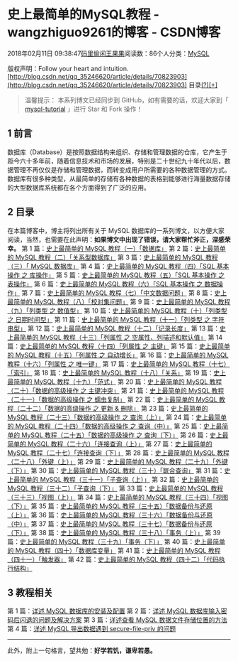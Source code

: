 
# 史上最简单的MySQL教程 - wangzhiguo9261的博客 - CSDN博客


2018年02月11日 09:38:47[码里偷闲王果果](https://me.csdn.net/wangzhiguo9261)阅读数：86个人分类：[MySQL](https://blog.csdn.net/wangzhiguo9261/article/category/7454395)


版权声明：Follow your heart and intuition.[http://blog.csdn.net/qq_35246620/article/details/70823903](http://blog.csdn.net/qq_35246620/article/details/70823903)
目录[(?)](http://blog.csdn.net/qq_35246620/article/details/70823903#)[[+]](http://blog.csdn.net/qq_35246620/article/details/70823903#)

> 温馨提示：
> 本系列博文已经同步到 GitHub，如有需要的话，欢迎大家到「
> [mysql-tutorial](https://github.com/guobinhit/mysql-tutorial)
> 」进行
> Star
> 和
> Fork
> 操作！

## 1 前言
数据库（Database）是按照数据结构来组织、存储和管理数据的仓库，它产生于距今六十多年前，随着信息技术和市场的发展，特别是二十世纪九十年代以后，数据管理不再仅仅是存储和管理数据，而转变成用户所需要的各种数据管理的方式。数据库有很多种类型，从最简单的存储有各种数据的表格到能够进行海量数据存储的大型数据库系统都在各个方面得到了广泛的应用。
## 2 目录
在本篇博客中，博主将列出所有关于 MySQL 数据库的一系列博文，以方便大家阅读，当然，也需要在此声明：**如果博文中出现了错误，请大家帮忙斧正，深感荣幸。**
第 1 篇：[史上最简单的 MySQL 教程（一）「数据库」](http://blog.csdn.net/qq_35246620/article/details/70832166)
第 2 篇：[史上最简单的 MySQL 教程（二）「关系型数据库」](http://blog.csdn.net/qq_35246620/article/details/70832791)
第 3 篇：[史上最简单的 MySQL 教程（三）「 MySQL 数据库」](http://blog.csdn.net/qq_35246620/article/details/70889287)
第 4 篇：[史上最简单的 MySQL 教程（四）「SQL 基本操作 之 库操作」](http://blog.csdn.net/qq_35246620/article/details/70941728)
第 5 篇：[史上最简单的 MySQL 教程（五）「SQL 基本操作 之 表操作」](http://blog.csdn.net/qq_35246620/article/details/70945890)
第 6 篇：[史上最简单的 MySQL 教程（六）「SQL 基本操作 之 数据操作」](http://blog.csdn.net/qq_35246620/article/details/71154252)
第 7 篇：[史上最简单的 MySQL 教程（七）「中文数据问题」](http://blog.csdn.net/qq_35246620/article/details/71195565)
第 8 篇：[史上最简单的 MySQL 教程（八）「校对集问题」](http://blog.csdn.net/qq_35246620/article/details/71211524)
第 9 篇：[史上最简单的 MySQL 教程（九）「列类型 之 数值型」](http://blog.csdn.net/qq_35246620/article/details/71241842)
第 10 篇：[史上最简单的 MySQL 教程（十）「列类型 之 日期时间型」](http://blog.csdn.net/qq_35246620/article/details/71250634)
第 11 篇：[史上最简单的 MySQL 教程（十一）「列类型 之 字符串型」](http://blog.csdn.net/qq_35246620/article/details/71274162)
第 12 篇：[史上最简单的 MySQL 教程（十二）「记录长度」](http://blog.csdn.net/qq_35246620/article/details/72597909)
第 13 篇：[史上最简单的 MySQL 教程（十三）「列属性 之 空属性、列描述和默认值」](http://blog.csdn.net/qq_35246620/article/details/72629220)
第 14 篇：[史上最简单的 MySQL 教程（十四）「列属性 之 主键」](http://blog.csdn.net/qq_35246620/article/details/72667229)
第 15 篇：[史上最简单的 MySQL 教程（十五）「列属性 之 自动增长」](http://blog.csdn.net/qq_35246620/article/details/72669193)
第 16 篇：[史上最简单的 MySQL 教程（十六）「列属性 之 唯一键」](http://blog.csdn.net/qq_35246620/article/details/72673014)
第 17 篇：[史上最简单的 MySQL 教程（十七）「索引」](http://blog.csdn.net/qq_35246620/article/details/72673473)
第 18 篇：[史上最简单的 MySQL 教程（十八）「关系」](http://blog.csdn.net/qq_35246620/article/details/72675304)
第 19 篇：[史上最简单的 MySQL 教程（十九）「范式」](http://blog.csdn.net/qq_35246620/article/details/72677626)
第 20 篇：[史上最简单的 MySQL 教程（二十）「数据的高级操作 之 主键冲突」](http://blog.csdn.net/qq_35246620/article/details/72854271)
第 21 篇：[史上最简单的 MySQL 教程（二十一）「数据的高级操作 之 蠕虫复制」](http://blog.csdn.net/qq_35246620/article/details/72854523)
第 22 篇：[史上最简单的 MySQL 教程（二十二）「数据的高级操作 之 更新 & 删除」](http://blog.csdn.net/qq_35246620/article/details/73722704)
第 23 篇：[史上最简单的 MySQL 教程（二十三）「数据的高级操作 之 查询（上）」](http://blog.csdn.net/qq_35246620/article/details/73725106)
第 24 篇：[史上最简单的 MySQL 教程（二十四）「数据的高级操作 之 查询（中）」](http://blog.csdn.net/qq_35246620/article/details/73822869)
第 25 篇：[史上最简单的 MySQL 教程（二十五）「数据的高级操作 之 查询（下）」](http://blog.csdn.net/qq_35246620/article/details/74938609)
第 26 篇：[史上最简单的 MySQL 教程（二十六）「连接查询（上）」](http://blog.csdn.net/qq_35246620/article/details/74999220)
第 27 篇：[史上最简单的 MySQL 教程（二十七）「连接查询（下）」](http://blog.csdn.net/qq_35246620/article/details/75138921)
第 28 篇：[史上最简单的 MySQL 教程（二十八）「外键（上）」](http://blog.csdn.net/qq_35246620/article/details/77418027)
第 29 篇：[史上最简单的 MySQL 教程（二十九）「外键（下）」](http://blog.csdn.net/qq_35246620/article/details/77426996)
第 30 篇：[史上最简单的 MySQL 教程（三十）「联合查询」](http://blog.csdn.net/qq_35246620/article/details/77606809)
第 31 篇：[史上最简单的 MySQL 教程（三十一）「子查询（上）」](http://blog.csdn.net/qq_35246620/article/details/77608761)
第 32 篇：[史上最简单的 MySQL 教程（三十二）「子查询（下）」](http://blog.csdn.net/qq_35246620/article/details/77619106)
第 33 篇：[史上最简单的 MySQL 教程（三十三）「视图（上）」](http://blog.csdn.net/qq_35246620/article/details/77823968)
第 34 篇：[史上最简单的 MySQL 教程（三十四）「视图（下）」](http://blog.csdn.net/qq_35246620/article/details/77914472)
第 35 篇：[史上最简单的 MySQL 教程（三十五）「数据备份与还原（上）」](http://blog.csdn.net/qq_35246620/article/details/78146831)
第 36 篇：[史上最简单的 MySQL 教程（三十六）「数据备份与还原（中）」](http://blog.csdn.net/qq_35246620/article/details/78147839)
第 37 篇：[史上最简单的 MySQL 教程（三十七）「数据备份与还原（下）」](http://blog.csdn.net/qq_35246620/article/details/78150410)
第 38 篇：[史上最简单的 MySQL 教程（三十八）「事务（上）」](http://blog.csdn.net/qq_35246620/article/details/78305872)
第 39 篇：[史上最简单的 MySQL 教程（三十九）「事务（下）」](http://blog.csdn.net/qq_35246620/article/details/78566894)
第 40 篇：[史上最简单的 MySQL 教程（四十）「数据库变量」](http://blog.csdn.net/qq_35246620/article/details/78703404)
第 41 篇：[史上最简单的 MySQL 教程（四十一）「触发器」](http://blog.csdn.net/qq_35246620/article/details/78946070)
第 42 篇：[史上最简单的 MySQL 教程（四十二）「代码执行结构」](http://blog.csdn.net/qq_35246620/article/details/78966087)

## 3 教程相关
第 1 篇：[详述 MySQL 数据库的安装及配置](http://blog.csdn.net/qq_35246620/article/details/71105110)
第 2 篇：[详述 MySQL 数据库输入密码后闪退的问题及解决方案](http://blog.csdn.net/qq_35246620/article/details/72636887)
第 3 篇：[详述查看 MySQL 数据文件存储位置的方法](http://blog.csdn.net/qq_35246620/article/details/78147260)
第 4 篇：[详述 MySQL 导出数据遇到 secure-file-priv 的问题](http://blog.csdn.net/qq_35246620/article/details/78148505)

---
此外，附上一句格言，望共勉：**好学若饥，谦卑若愚。**


